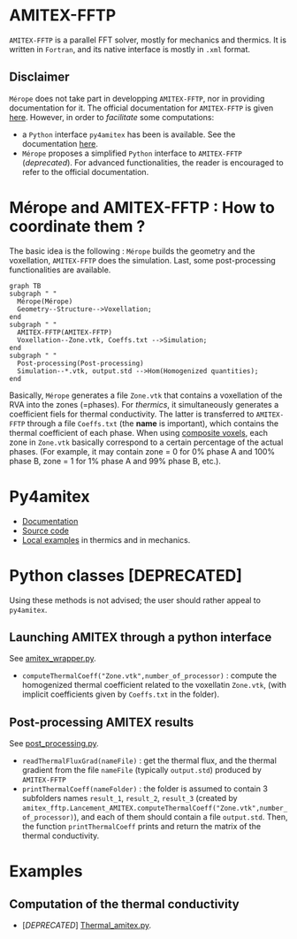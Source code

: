 
# AMITEX-FFTP

`AMITEX-FFTP` is a parallel FFT solver, mostly for mechanics and thermics.
It is written in `Fortran`, and its native interface is mostly in `.xml` format.

## Disclaimer

`Mérope` does not take part in developping `AMITEX-FFTP`, nor in providing documentation for it.
The official documentation for `AMITEX-FFTP` is given [here](http://www.maisondelasimulation.fr/projects/amitex/general/_build/html/map-site.html).
However, in order to *facilitate* some computations:
- a `Python` interface `py4amitex` has been is available. See the documentation [here](https://amitexfftp.github.io/AMITEX/py4amitex/).
- `Mérope` proposes a simplified `Python` interface to `AMITEX-FFTP` (*deprecated*).
For advanced functionalities, the reader is encouraged to refer to the official documentation.


# Mérope and AMITEX-FFTP : How to coordinate them ?

The basic idea is the following : `Mérope` builds the geometry and the voxellation, `AMITEX-FFTP` does the simulation.
Last, some post-processing functionalities are available.

```mermaid
graph TB
subgraph " "
  Mérope(Mérope)
  Geometry--Structure-->Voxellation;
end
subgraph " "
  AMITEX-FFTP(AMITEX-FFTP)
  Voxellation--Zone.vtk, Coeffs.txt -->Simulation;
end
subgraph " "
  Post-processing(Post-processing)
  Simulation--*.vtk, output.std -->Hom(Homogenized quantities);
end
```

Basically, `Mérope` generates a file `Zone.vtk` that contains a voxellation of the RVA into the zones (=phases).
For *thermics*, it simultaneously generates a coefficient fiels for thermal conductivity. The latter is transferred to `AMITEX-FFTP` through a file `Coeffs.txt` (the **name** is important), which contains the thermal coefficient of each phase.
When using [composite voxels](/doc/VoxellationManual.md), each zone in `Zone.vtk` basically correspond to a certain percentage of the actual phases. (For example, it may contain zone = 0 for 0% phase A and 100% phase B, zone = 1 for 1% phase A and 99% phase B, etc.).

# Py4amitex

- [Documentation](https://amitexfftp.github.io/AMITEX/py4amitex/index.html)
- [Source code](https://gitlab.maisondelasimulation.fr/amitex/py4amitex/-/tree/master?ref_type=heads)
- [Local examples](/tests/scripts_py4amitex) in thermics and in mechanics.

# Python classes [DEPRECATED]

Using these methods is not advised; the user should rather appeal to `py4amitex`.

## Launching AMITEX through a python interface

See [amitex_wrapper.py](tools/python/interface_amitex_fftp/amitex_wrapper.py).

- `computeThermalCoeff("Zone.vtk",number_of_processor)` : compute the homogenized thermal coefficient related to the voxellatin `Zone.vtk`, (with implicit coefficients given by `Coeffs.txt` in the folder).

## Post-processing AMITEX results

See [post_processing.py](tools/python/interface_amitex_fftp/post_processing.py).

- `readThermalFluxGrad(nameFile)` : get the thermal flux, and the thermal gradient from the file `nameFile` (typically `output.std`) produced by `AMITEX-FFTP`
- `printThermalCoeff(nameFolder)` : the folder is assumed to contain 3 subfolders names `result_1`, `result_2`, `result_3` (created by `amitex_fftp.Lancement_AMITEX.computeThermalCoeff("Zone.vtk",number_of_processor)`), and each of them should contain a file `output.std`. Then, the function `printThermalCoeff` prints and return the matrix of the thermal conductivity.


# Examples

## Computation of the thermal conductivity

- [*DEPRECATED*] [Thermal_amitex.py](tests/microstructures/buildVoxellation/Thermal_amitex.py).  

